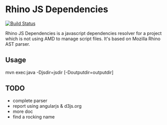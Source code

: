 Rhino JS Dependencies
=====================

[![Build Status](https://travis-ci.org/ojacquemart/rhino-js-dependencies.png?branch=master)](https://travis-ci.org/ojacquemart/rhino-js-dependencies)

Rhino JS Dependencies is a javascript dependencies resolver for a project which is not using AMD to manage script files.
It's based on Mozilla Rhino AST parser.

Usage
-----
mvn exec:java -Djsdir=jsdir [-Doutputdir=outputdir]

TODO
----
* complete parser
* report using angularjs & d3js.org
* more doc
* find a rocking name

